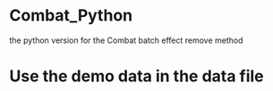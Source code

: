 # Combat_Python

the python version for the Combat batch effect remove method 

#  Use the demo data in the data file

